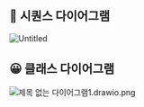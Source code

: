 ## 🤔 시퀀스 다이어그램

![Untitled](https://prod-files-secure.s3.us-west-2.amazonaws.com/c4c734d3-d9db-4362-b929-6f0065471760/e526d718-6509-42e2-b4dc-78b92bf42710/Untitled.png)

## 😀 클래스 다이어그램

![제목 없는 다이어그램1.drawio.png](https://prod-files-secure.s3.us-west-2.amazonaws.com/c4c734d3-d9db-4362-b929-6f0065471760/8fc72723-d686-477b-a482-389a51244910/%E1%84%8C%E1%85%A6%E1%84%86%E1%85%A9%E1%86%A8_%E1%84%8B%E1%85%A5%E1%86%B9%E1%84%82%E1%85%B3%E1%86%AB_%E1%84%83%E1%85%A1%E1%84%8B%E1%85%B5%E1%84%8B%E1%85%A5%E1%84%80%E1%85%B3%E1%84%85%E1%85%A2%E1%86%B71.drawio.png)
